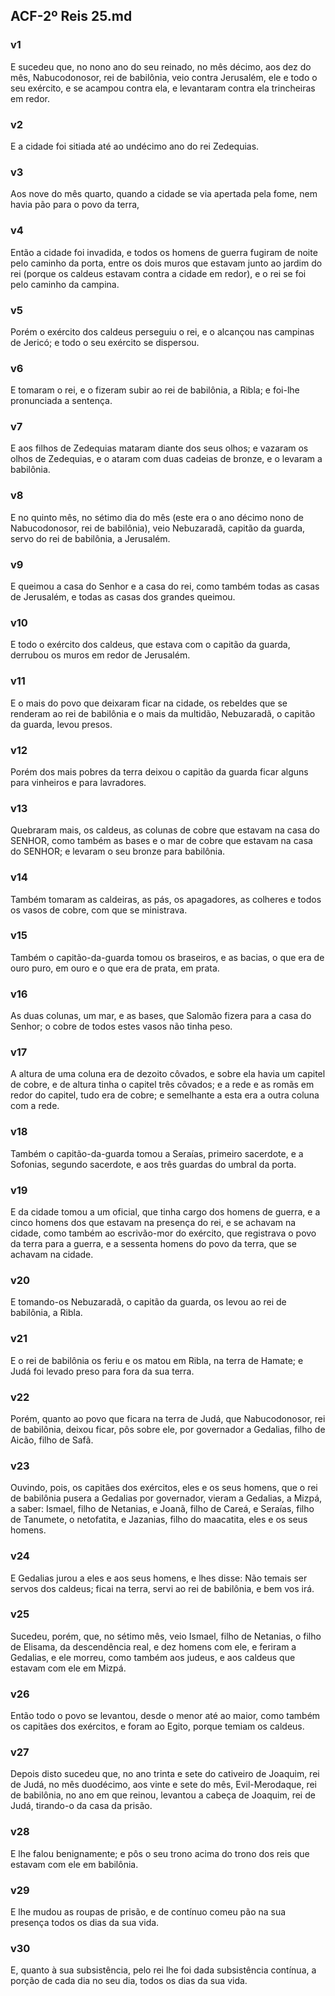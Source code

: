 ## ACF-2º Reis 25.md
### v1
 E sucedeu que, no nono ano do seu reinado, no mês décimo, aos dez do mês, Nabucodonosor, rei de babilônia, veio contra Jerusalém, ele e todo o seu exército, e se acampou contra ela, e levantaram contra ela trincheiras em redor.
### v2
 E a cidade foi sitiada até ao undécimo ano do rei Zedequias.
### v3
 Aos nove do mês quarto, quando a cidade se via apertada pela fome, nem havia pão para o povo da terra,
### v4
 Então a cidade foi invadida, e todos os homens de guerra fugiram de noite pelo caminho da porta, entre os dois muros que estavam junto ao jardim do rei (porque os caldeus estavam contra a cidade em redor), e o rei se foi pelo caminho da campina.
### v5
 Porém o exército dos caldeus perseguiu o rei, e o alcançou nas campinas de Jericó; e todo o seu exército se dispersou.
### v6
 E tomaram o rei, e o fizeram subir ao rei de babilônia, a Ribla; e foi-lhe pronunciada a sentença.
### v7
 E aos filhos de Zedequias mataram diante dos seus olhos; e vazaram os olhos de Zedequias, e o ataram com duas cadeias de bronze, e o levaram a babilônia.
### v8
 E no quinto mês, no sétimo dia do mês (este era o ano décimo nono de Nabucodonosor, rei de babilônia), veio Nebuzaradã, capitão da guarda, servo do rei de babilônia, a Jerusalém.
### v9
 E queimou a casa do Senhor e a casa do rei, como também todas as casas de Jerusalém, e todas as casas dos grandes queimou.
### v10
 E todo o exército dos caldeus, que estava com o capitão da guarda, derrubou os muros em redor de Jerusalém.
### v11
 E o mais do povo que deixaram ficar na cidade, os rebeldes que se renderam ao rei de babilônia e o mais da multidão, Nebuzaradã, o capitão da guarda, levou presos.
### v12
 Porém dos mais pobres da terra deixou o capitão da guarda ficar alguns para vinheiros e para lavradores.
### v13
 Quebraram mais, os caldeus, as colunas de cobre que estavam na casa do SENHOR, como também as bases e o mar de cobre que estavam na casa do SENHOR; e levaram o seu bronze para babilônia.
### v14
 Também tomaram as caldeiras, as pás, os apagadores, as colheres e todos os vasos de cobre, com que se ministrava.
### v15
 Também o capitão-da-guarda tomou os braseiros, e as bacias, o que era de ouro puro, em ouro e o que era de prata, em prata.
### v16
 As duas colunas, um mar, e as bases, que Salomão fizera para a casa do Senhor; o cobre de todos estes vasos não tinha peso.
### v17
 A altura de uma coluna era de dezoito côvados, e sobre ela havia um capitel de cobre, e de altura tinha o capitel três côvados; e a rede e as romãs em redor do capitel, tudo era de cobre; e semelhante a esta era a outra coluna com a rede.
### v18
 Também o capitão-da-guarda tomou a Seraías, primeiro sacerdote, e a Sofonias, segundo sacerdote, e aos três guardas do umbral da porta.
### v19
 E da cidade tomou a um oficial, que tinha cargo dos homens de guerra, e a cinco homens dos que estavam na presença do rei, e se achavam na cidade, como também ao escrivão-mor do exército, que registrava o povo da terra para a guerra, e a sessenta homens do povo da terra, que se achavam na cidade.
### v20
 E tomando-os Nebuzaradã, o capitão da guarda, os levou ao rei de babilônia, a Ribla.
### v21
 E o rei de babilônia os feriu e os matou em Ribla, na terra de Hamate; e Judá foi levado preso para fora da sua terra.
### v22
 Porém, quanto ao povo que ficara na terra de Judá, que Nabucodonosor, rei de babilônia, deixou ficar, pôs sobre ele, por governador a Gedalias, filho de Aicão, filho de Safã.
### v23
 Ouvindo, pois, os capitães dos exércitos, eles e os seus homens, que o rei de babilônia pusera a Gedalias por governador, vieram a Gedalias, a Mizpá, a saber: Ismael, filho de Netanias, e Joanã, filho de Careá, e Seraías, filho de Tanumete, o netofatita, e Jazanias, filho do maacatita, eles e os seus homens.
### v24
 E Gedalias jurou a eles e aos seus homens, e lhes disse: Não temais ser servos dos caldeus; ficai na terra, servi ao rei de babilônia, e bem vos irá.
### v25
 Sucedeu, porém, que, no sétimo mês, veio Ismael, filho de Netanias, o filho de Elisama, da descendência real, e dez homens com ele, e feriram a Gedalias, e ele morreu, como também aos judeus, e aos caldeus que estavam com ele em Mizpá.
### v26
 Então todo o povo se levantou, desde o menor até ao maior, como também os capitães dos exércitos, e foram ao Egito, porque temiam os caldeus.
### v27
 Depois disto sucedeu que, no ano trinta e sete do cativeiro de Joaquim, rei de Judá, no mês duodécimo, aos vinte e sete do mês, Evil-Merodaque, rei de babilônia, no ano em que reinou, levantou a cabeça de Joaquim, rei de Judá, tirando-o da casa da prisão.
### v28
 E lhe falou benignamente; e pôs o seu trono acima do trono dos reis que estavam com ele em babilônia.
### v29
 E lhe mudou as roupas de prisão, e de contínuo comeu pão na sua presença todos os dias da sua vida.
### v30
 E, quanto à sua subsistência, pelo rei lhe foi dada subsistência contínua, a porção de cada dia no seu dia, todos os dias da sua vida.
